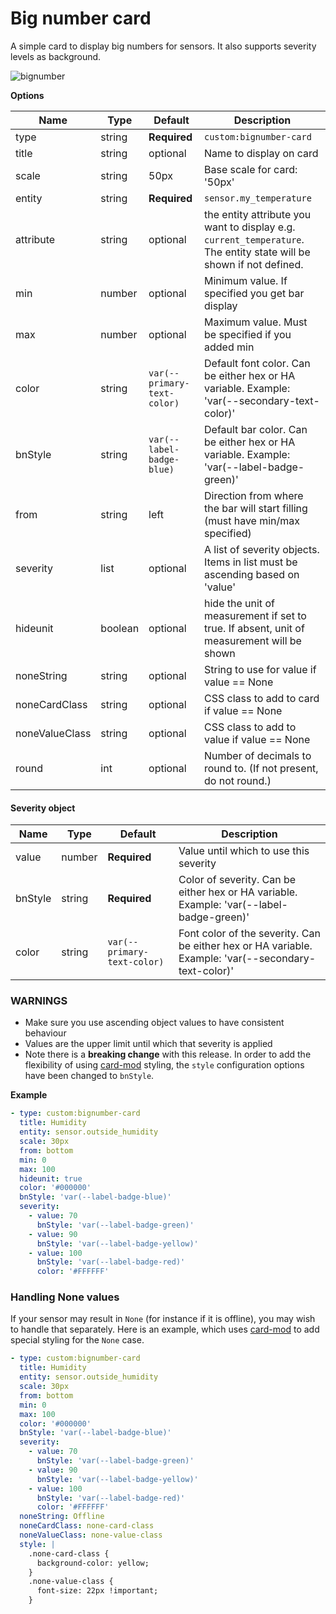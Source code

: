 # Big number card 

A simple card to display big numbers for sensors. It also supports severity levels as background.

![bignumber](https://user-images.githubusercontent.com/7738048/42536247-262b74e0-849a-11e8-8ed1-967302b73e03.gif)

**Options**

| Name | Type | Default | Description
| ---- | ---- | ------- | -----------
| type | string | **Required** | `custom:bignumber-card`
| title | string | optional | Name to display on card
| scale | string | 50px | Base scale for card: '50px'
| entity | string | **Required** | `sensor.my_temperature`
| attribute | string | optional | the entity attribute you want to display e.g. `current_temperature`.  The entity state will be shown if not defined.
| min | number | optional | Minimum value. If specified you get bar display
| max | number | optional | Maximum value. Must be specified if you added min
| color | string | `var(--primary-text-color)` | Default font color. Can be either hex or HA variable. Example: 'var(--secondary-text-color)'
| bnStyle | string| `var(--label-badge-blue)` | Default bar color. Can be either hex or HA variable. Example: 'var(--label-badge-green)'
| from | string | left | Direction from where the bar will start filling (must have min/max specified)
| severity | list | optional | A list of severity objects. Items in list must be ascending based on 'value'
| hideunit | boolean | optional | hide the unit of measurement if set to true. If absent, unit of measurement will be shown
| noneString | string | optional | String to use for value if value == None
| noneCardClass | string | optional | CSS class to add to card if value == None
| noneValueClass | string | optional | CSS class to add to value if value == None
| round | int | optional | Number of decimals to round to. (If not present, do not round.)


#### Severity object

| Name | Type | Default | Description
| ---- | ---- | ------- | -----------
| value | number | **Required** | Value until which to use this severity
| bnStyle | string | **Required** | Color of severity. Can be either hex or HA variable. Example: 'var(--label-badge-green)'
| color | string | `var(--primary-text-color)` | Font color of the severity. Can be either hex or HA variable. Example: 'var(--secondary-text-color)'

### WARNINGS
- Make sure you use ascending object values to have consistent behaviour
- Values are the upper limit until which that severity is applied
- Note there is a **breaking change** with this release. In order to add the flexibility of using [card-mod](https://github.com/thomasloven/lovelace-card-mod) styling, the `style` configuration options have been changed to `bnStyle`.

**Example**

```yaml
- type: custom:bignumber-card
  title: Humidity
  entity: sensor.outside_humidity
  scale: 30px
  from: bottom
  min: 0
  max: 100
  hideunit: true
  color: '#000000'
  bnStyle: 'var(--label-badge-blue)'
  severity:
    - value: 70
      bnStyle: 'var(--label-badge-green)'
    - value: 90
      bnStyle: 'var(--label-badge-yellow)'
    - value: 100
      bnStyle: 'var(--label-badge-red)'
      color: '#FFFFFF'
```

### Handling None values

If your sensor may result in `None` (for instance if it is offline), you may wish to handle that separately. Here is an example, which uses [card-mod](https://github.com/thomasloven/lovelace-card-mod) to add special styling for the `None` case.


```yaml
- type: custom:bignumber-card
  title: Humidity
  entity: sensor.outside_humidity
  scale: 30px
  from: bottom
  min: 0
  max: 100
  color: '#000000'
  bnStyle: 'var(--label-badge-blue)' 
  severity:
    - value: 70
      bnStyle: 'var(--label-badge-green)'
    - value: 90
      bnStyle: 'var(--label-badge-yellow)'
    - value: 100
      bnStyle: 'var(--label-badge-red)'
      color: '#FFFFFF'
  noneString: Offline
  noneCardClass: none-card-class
  noneValueClass: none-value-class
  style: |
    .none-card-class {
      background-color: yellow;
    }
    .none-value-class {
      font-size: 22px !important;
    }
```